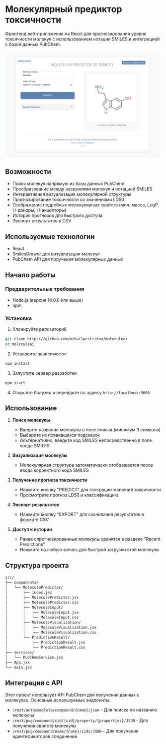 # Молекулярный предиктор токсичности

Фронтенд веб-приложения на React для прогнозирования уровня токсичности молекул с использованием нотации SMILES и интеграцией с базой данных PubChem.

![Скриншот молекулярного предиктора](screenshot.png)

## Возможности

- Поиск молекул напрямую из базы данных PubChem
- Преобразование между названиями молекул и нотацией SMILES
- Интерактивная визуализация молекулярной структуры
- Прогнозирование токсичности со значениями LD50
- Отображение подробных молекулярных свойств (мол. масса, LogP, H-доноры, H-акцепторы)
- История прогнозов для быстрого доступа
- Экспорт результатов в CSV

## Используемые технологии

- React
- SmilesDrawer для визуализации молекул
- PubChem API для получения молекулярных данных

## Начало работы

### Предварительные требования

- Node.js (версия 14.0.0 или выше)
- npm

### Установка

1. Клонируйте репозиторий
```bash
git clone https://github.com/mihailpestrikov/moleculeai
cd moleculeai
```

2. Установите зависимости
```bash
npm install
```

3. Запустите сервер разработки
```bash
npm start
```

4. Откройте браузер и перейдите по адресу `http://localhost:3000`

## Использование

1. **Поиск молекулы**
   - Введите название молекулы в поле поиска (минимум 3 символа)
   - Выберите из появившихся подсказок
   - Альтернативно, введите код SMILES непосредственно в поле ввода SMILES

2. **Визуализация молекулы**
   - Молекулярная структура автоматически отображается после ввода корректного кода SMILES

3. **Получение прогноза токсичности**
   - Нажмите кнопку "PREDICT" для генерации значений токсичности
   - Просмотрите прогноз LD50 и классификацию

4. **Экспорт результатов**
   - Нажмите кнопку "EXPORT" для скачивания результатов в формате CSV

5. **Доступ к истории**
   - Ранее спрогнозированные молекулы хранятся в разделе "Recent Predictions"
   - Нажмите на любую запись для быстрой загрузки этой молекулы

## Структура проекта

```
src/
├── components/
│   └── MoleculePredictor/
│       ├── index.jsx
│       ├── MoleculePredictor.jsx
│       ├── MoleculePredictor.css
│       ├── MoleculeInput/
│       │   ├── MoleculeInput.jsx
│       │   └── MoleculeInput.css
│       ├── MoleculeVisualization/
│       │   ├── MoleculeVisualization.jsx
│       │   └── MoleculeVisualization.css
│       └── PredictionResult/
│           ├── PredictionResult.jsx
│           └── PredictionResult.css
├── services/
│   └── PubChemService.jsx
├── App.jsx
└── main.jsx
```


## Интеграция с API

Этот проект использует API PubChem для получения данных о молекулах. Основные используемые эндпоинты:

- `/rest/autocomplete/compound/{name}/json` - Для поиска по названию молекулы
- `/rest/pug/compound/cid/{cid}/property/{properties}/JSON` - Для получения свойств молекулы
- `/rest/pug/compound/name/{name}/cids/JSON` - Для получения идентификаторов соединений
